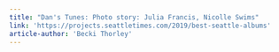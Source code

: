 ```yaml
---
title: "Dan's Tunes: Photo story: Julia Francis, Nicolle Swims"
link: 'https://projects.seattletimes.com/2019/best-seattle-albums'
article-author: 'Becki Thorley'
---
```

